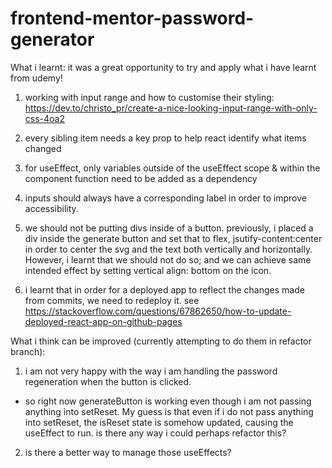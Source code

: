 # frontend-mentor-password-generator

What i learnt: it was a great opportunity to try and apply what i have learnt from udemy!

1. working with input range and how to customise their styling:
   https://dev.to/christo_pr/create-a-nice-looking-input-range-with-only-css-4oa2

2. every sibling item needs a key prop to help react identify what items changed
3. for useEffect, only variables outside of the useEffect scope & within the component function need to be added as a dependency
4. inputs should always have a corresponding label in order to improve accessibility.
5. we should not be putting divs inside of a button. previously, i placed a div inside the generate button and set that to flex, jsutify-content:center in order to center the svg and the text both vertically and horizontally. However, i learnt that we should not do so; and we can achieve same intended effect by setting vertical align: bottom on the icon.
6. i learnt that in order for a deployed app to reflect the changes made from commits, we need to redeploy it.
   see https://stackoverflow.com/questions/67862650/how-to-update-deployed-react-app-on-github-pages

What i think can be improved (currently attempting to do them in refactor branch):

1. i am not very happy with the way i am handling the password regeneration when the button is clicked.

- so right now generateButton is working even though i am not passing anything into setReset. My guess is that
  even if i do not pass anything into setReset, the isReset state is somehow updated, causing the useEffect to run.
  is there any way i could perhaps refactor this?

2. is there a better way to manage those useEffects?
